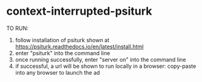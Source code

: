 # context-interrupted-psiturk

TO RUN:
1. follow installation of psiturk shown at https://psiturk.readthedocs.io/en/latest/install.html
2. enter "psiturk" into the command line
3. once running successfully, enter "server on" into the command line
4. if successful, a url will be shown to run locally in a browser: copy-paste into any browser to launch the ad
